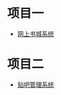 
# 项目一
- <a href="https://github.com/fanqang/shucheng">网上书城系统</a>
# 项目二
- <a href="https://github.com/fanqang/tieba">贴吧管理系统</a>
